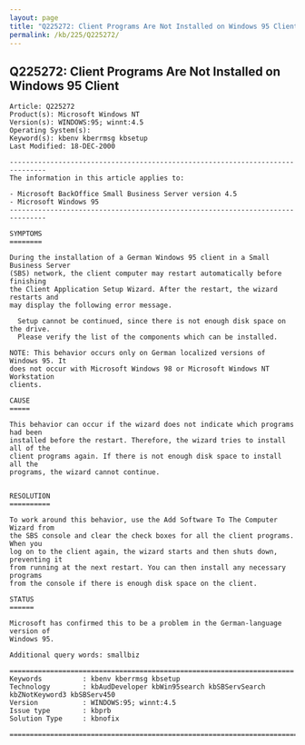 ```yaml
---
layout: page
title: "Q225272: Client Programs Are Not Installed on Windows 95 Client"
permalink: /kb/225/Q225272/
---
```


## Q225272: Client Programs Are Not Installed on Windows 95 Client

	Article: Q225272
	Product(s): Microsoft Windows NT
	Version(s): WINDOWS:95; winnt:4.5
	Operating System(s): 
	Keyword(s): kbenv kberrmsg kbsetup
	Last Modified: 18-DEC-2000
	
	-------------------------------------------------------------------------------
	The information in this article applies to:
	
	- Microsoft BackOffice Small Business Server version 4.5 
	- Microsoft Windows 95 
	-------------------------------------------------------------------------------
	
	SYMPTOMS
	========
	
	During the installation of a German Windows 95 client in a Small Business Server
	(SBS) network, the client computer may restart automatically before finishing
	the Client Application Setup Wizard. After the restart, the wizard restarts and
	may display the following error message.
	
	  Setup cannot be continued, since there is not enough disk space on the drive.
	  Please verify the list of the components which can be installed.
	
	NOTE: This behavior occurs only on German localized versions of Windows 95. It
	does not occur with Microsoft Windows 98 or Microsoft Windows NT Workstation
	clients.
	
	CAUSE
	=====
	
	This behavior can occur if the wizard does not indicate which programs had been
	installed before the restart. Therefore, the wizard tries to install all of the
	client programs again. If there is not enough disk space to install all the
	programs, the wizard cannot continue.
	
	
	RESOLUTION
	==========
	
	To work around this behavior, use the Add Software To The Computer Wizard from
	the SBS console and clear the check boxes for all the client programs. When you
	log on to the client again, the wizard starts and then shuts down, preventing it
	from running at the next restart. You can then install any necessary programs
	from the console if there is enough disk space on the client.
	
	STATUS
	======
	
	Microsoft has confirmed this to be a problem in the German-language version of
	Windows 95.
	
	Additional query words: smallbiz
	
	======================================================================
	Keywords          : kbenv kberrmsg kbsetup 
	Technology        : kbAudDeveloper kbWin95search kbSBServSearch kbZNotKeyword3 kbSBServ450
	Version           : WINDOWS:95; winnt:4.5
	Issue type        : kbprb
	Solution Type     : kbnofix
	
	=============================================================================
	

